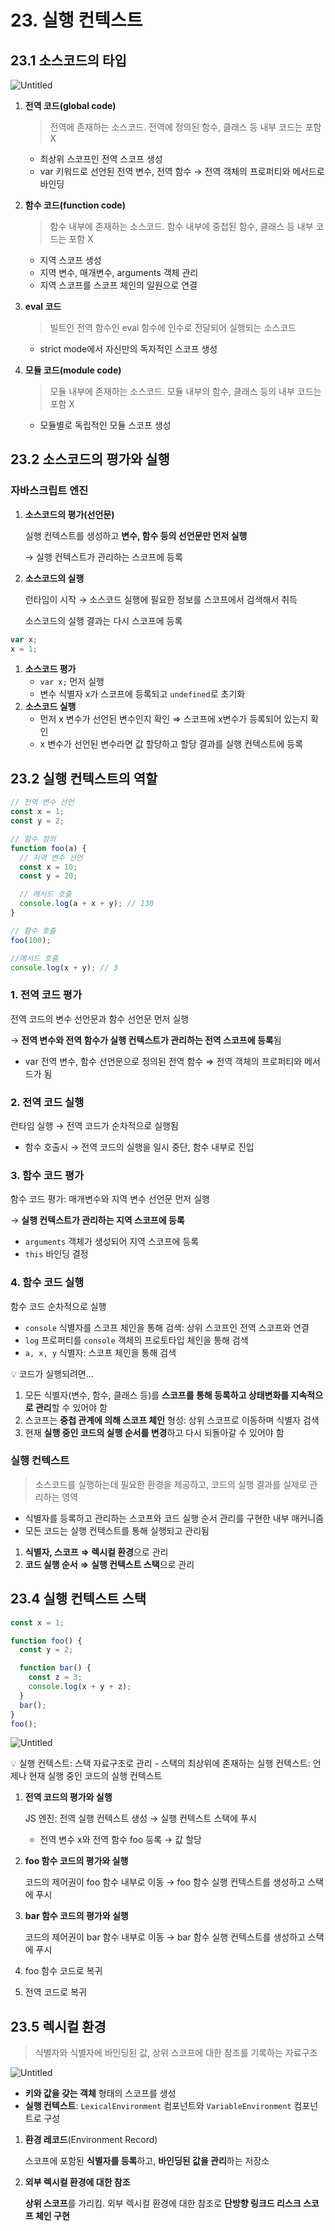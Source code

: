 # 23. 실행 컨텍스트

## 23.1 소스코드의 타입

![Untitled](https://prod-files-secure.s3.us-west-2.amazonaws.com/7fcc553f-a6b8-4870-a93c-292d8556f276/cacfcc2a-5e73-4b4e-ab41-00398e4b3207/Untitled.png)

1. **전역 코드(global code)**

   > 전역에 존재하는 소스코드. 전역에 정의된 함수, 클래스 등 내부 코드는 포함 X

   - 최상위 스코프인 전역 스코프 생성
   - var 키워드로 선언된 전역 변수, 전역 함수 → 전역 객체의 프로퍼티와 메서드로 바인딩

2. **함수 코드(function code)**

   > 함수 내부에 존재하는 소스코드. 함수 내부에 중첩된 함수, 클래스 등 내부 코드는 포함 X

   - 지역 스코프 생성
   - 지역 변수, 매개변수, arguments 객체 관리
   - 지역 스코프를 스코프 체인의 일원으로 연결

3. **eval 코드**

   > 빌트인 전역 함수인 eval 함수에 인수로 전달되어 실행되는 소스코드

   - strict mode에서 자신만의 독자적인 스코프 생성

4. **모듈 코드(module code)**

   > 모듈 내부에 존재하는 소스코드. 모듈 내부의 함수, 클래스 등의 내부 코드는 포함 X

   - 모듈별로 독립적인 모듈 스코프 생성

## 23.2 소스코드의 평가와 실행

### 자바스크립트 엔진

1. **소스코드의 평가(선언문)**

   실행 컨텍스트를 생성하고 **변수, 함수 등의 선언문만 먼저 실행**

   → 실행 컨텍스트가 관리하는 스코프에 등록

2. **소스코드의 실행**

   런타임이 시작 → 소스코드 실행에 필요한 정보를 스코프에서 검색해서 취득

   소스코드의 실행 결과는 다시 스코프에 등록

```jsx
var x;
x = 1;
```

1. **소스코드 평가**
   - `var x;` 먼저 실행
   - 변수 식별자 x가 스코프에 등록되고 `undefined`로 초기화
2. **소스코드 실행**
   - 먼저 x 변수가 선언된 변수인지 확인 ⇒ 스코프에 x변수가 등록되어 있는지 확인
   - x 변수가 선언된 변수라면 값 할당하고 할당 결과를 실행 컨텍스트에 등록

## 23.2 실행 컨텍스트의 역할

```jsx
// 전역 변수 선언
const x = 1;
const y = 2;

// 함수 정의
function foo(a) {
  // 지역 변수 선언
  const x = 10;
  const y = 20;

  // 메서드 호출
  console.log(a + x + y); // 130
}

// 함수 호출
foo(100);

//메서드 호출
console.log(x + y); // 3
```

### 1. 전역 코드 평가

전역 코드의 변수 선언문과 함수 선언문 먼저 실행

→ **전역 변수와 전역 함수가 실행 컨텍스트가 관리하는 전역 스코프에 등록**됨

- var 전역 변수, 함수 선언문으로 정의된 전역 함수 ⇒ 전역 객체의 프로퍼티와 메서드가 됨

### 2. 전역 코드 실행

런타임 실행 → 전역 코드가 순차적으로 실행됨

- 함수 호출시 → 전역 코드의 실행을 일시 중단, 함수 내부로 진입

### 3. 함수 코드 평가

함수 코드 평가: 매개변수와 지역 변수 선언문 먼저 실행

→ **실행 컨텍스트가 관리하는 지역 스코프에 등록**

- `arguments` 객체가 생성되어 지역 스코프에 등록
- `this` 바인딩 결정

### 4. 함수 코드 실행

함수 코드 순차적으로 실행

- `console` 식별자를 스코프 체인을 통해 검색: 상위 스코프인 전역 스코프와 연결
- `log` 프로퍼티를 `console` 객체의 프로토타입 체인을 통해 검색
- `a, x, y` 식별자: 스코프 체인을 통해 검색

<aside>
💡 코드가 실행되려면…

1. 모든 식별자(변수, 함수, 클래스 등)를 **스코프를 통해 등록하고 상태변화를 지속적으로 관리**할 수 있어야 함
2. 스코프는 **중첩 관계에 의해 스코프 체인** 형성: 상위 스코프로 이동하며 식별자 검색
3. 현재 **실행 중인 코드의 실행 순서를 변경**하고 다시 되돌아갈 수 있어야 함

</aside>

### 실행 컨텍스트

> 소스코드를 실행하는데 필요한 환경을 제공하고, 코드의 실행 결과를 실제로 관리하는 영역

- 식별자를 등록하고 관리하는 스코프와 코드 실행 순서 관리를 구현한 내부 매커니즘
- 모든 코드는 실행 컨텍스트를 통해 실행되고 관리됨

1. **식별자, 스코프** **⇒ 렉시컬 환경**으로 관리
2. **코드 실행 순서** **⇒** **실행 컨텍스트 스택**으로 관리

## 23.4 실행 컨텍스트 스택

```jsx
const x = 1;

function foo() {
  const y = 2;

  function bar() {
    const z = 3;
    console.log(x + y + z);
  }
  bar();
}
foo();
```

![Untitled](https://prod-files-secure.s3.us-west-2.amazonaws.com/7fcc553f-a6b8-4870-a93c-292d8556f276/2fc2ce6c-e493-46bd-9ca8-a56e0cc2beaa/Untitled.png)

<aside>
💡 실행 컨텍스트: 스택 자료구조로 관리
- 스택의 최상위에 존재하는 실행 컨텍스트: 언제나 현재 실행 중인 코드의 실행 컨텍스트

</aside>

1. **전역 코드의 평가와 실행**

   JS 엔진: 전역 실행 컨텍스트 생성 → 실행 컨텍스트 스택에 푸시

   - 전역 변수 x와 전역 함수 foo 등록 → 값 할당

2. **foo 함수 코드의 평가와 실행**

   코드의 제어권이 foo 함수 내부로 이동 → foo 함수 실행 컨텍스트를 생성하고 스택에 푸시

3. **bar 함수 코드의 평가와 실행**

   코드의 제어권이 bar 함수 내부로 이동 → bar 함수 실행 컨텍스트를 생성하고 스택에 푸시

4. foo 함수 코드로 복귀
5. 전역 코드로 복귀

## 23.5 렉시컬 환경

> 식별자와 식별자에 바인딩된 값, 상위 스코프에 대한 참조를 기록하는 자료구조

![Untitled](https://prod-files-secure.s3.us-west-2.amazonaws.com/7fcc553f-a6b8-4870-a93c-292d8556f276/3e0cea23-e582-4a6d-a6ec-72f106c4e556/Untitled.png)

- **키와 값을 갖는 객체** 형태의 스코프를 생성
- **실행 컨텍스트**: `LexicalEnvironment` 컴포넌트와 `VariableEnvironment` 컴포넌트로 구성

1. **환경 레코드**(Environment Record)

   스코프에 포함된 **식별자를 등록**하고, **바인딩된 값을 관리**하는 저장소

2. **외부 렉시컬 환경에 대한 참조**

   **상위 스코프**를 가리킴. 외부 렉시컬 환경에 대한 참조로 **단방향 링크드 리스크 스코프 체인 구현**
